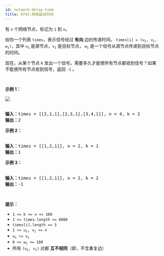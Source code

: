 ```yaml
---
id: network-delay-time
title: 0743.网络延迟时间
---
```

有 <code>n</code> 个网络节点，标记为 <code>1</code> 到 <code>n</code>。

给你一个列表 <code>times</code>，表示信号经过 **有向** 边的传递时间。 <code>times[i] = (u<sub>i</sub>, v<sub>i</sub>, w<sub>i</sub>)</code>，其中 <code>u<sub>i</sub></code> 是源节点，<code>v<sub>i</sub></code> 是目标节点， <code>w<sub>i</sub></code> 是一个信号从源节点传递到目标节点的时间。

现在，从某个节点 <code>K</code> 发出一个信号。需要多久才能使所有节点都收到信号？如果不能使所有节点收到信号，返回 <code>-1</code> 。

 

**示例 1：**

![](https://assets.leetcode.com/uploads/2019/05/23/931_example_1.png)


<pre><br/><strong>输入：</strong>times = [[2,1,1],[2,3,1],[3,4,1]], n = 4, k = 2<br/><strong>输出：</strong>2<br/></pre>

**示例 2：**


<pre><br/><strong>输入：</strong>times = [[1,2,1]], n = 2, k = 1<br/><strong>输出：</strong>1<br/></pre>

**示例 3：**


<pre><br/><strong>输入：</strong>times = [[1,2,1]], n = 2, k = 2<br/><strong>输出：</strong>-1<br/></pre>

 

**提示：**


- <code>1 &lt;= k &lt;= n &lt;= 100</code>
- <code>1 &lt;= times.length &lt;= 6000</code>
- <code>times[i].length == 3</code>
- <code>1 &lt;= u<sub>i</sub>, v<sub>i</sub> &lt;= n</code>
- <code>u<sub>i</sub> != v<sub>i</sub></code>
- <code>0 &lt;= w<sub>i</sub> &lt;= 100</code>
- 所有 <code>(u<sub>i</sub>, v<sub>i</sub>)</code> 对都 **互不相同**（即，不含重复边）
